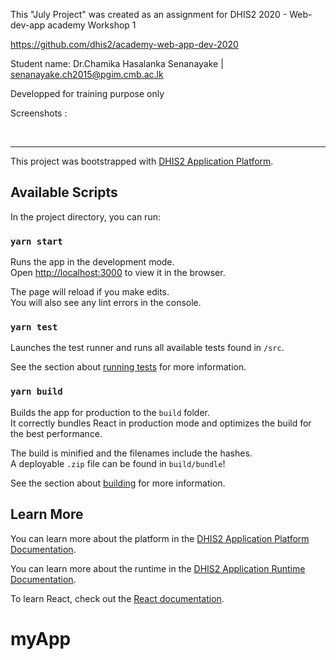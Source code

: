 This "July Project" was created as an assignment for DHIS2 2020 - Web-dev-app academy Workshop 1

https://github.com/dhis2/academy-web-app-dev-2020

Student name: Dr.Chamika Hasalanka Senanayake | senanayake.ch2015@pgim.cmb.ac.lk

Developped for training purpose only

Screenshots :

<img src="http://www.slchaem.lk/web-app/1.png" alt=""/>
<img src="http://www.slchaem.lk/web-app/2.png" alt=""/>
<img src="http://www.slchaem.lk/web-app/3.png" alt=""/>
<img src="http://www.slchaem.lk/web-app/4.png" alt=""/>
<img src="http://www.slchaem.lk/web-app/5.png" alt=""/>



---------------------------------------------------------------------------------------------------------

This project was bootstrapped with [DHIS2 Application Platform](https://github.com/dhis2/app-platform).

## Available Scripts

In the project directory, you can run:

### `yarn start`

Runs the app in the development mode.<br />
Open [http://localhost:3000](http://localhost:3000) to view it in the browser.

The page will reload if you make edits.<br />
You will also see any lint errors in the console.

### `yarn test`

Launches the test runner and runs all available tests found in `/src`.<br />

See the section about [running tests](https://platform.dhis2.nu/#/scripts/test) for more information.

### `yarn build`

Builds the app for production to the `build` folder.<br />
It correctly bundles React in production mode and optimizes the build for the best performance.

The build is minified and the filenames include the hashes.<br />
A deployable `.zip` file can be found in `build/bundle`!

See the section about [building](https://platform.dhis2.nu/#/scripts/build) for more information.

## Learn More

You can learn more about the platform in the [DHIS2 Application Platform Documentation](https://platform.dhis2.nu/).

You can learn more about the runtime in the [DHIS2 Application Runtime Documentation](https://runtime.dhis2.nu/).

To learn React, check out the [React documentation](https://reactjs.org/).
# myApp
